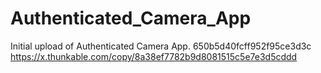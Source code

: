 # Authenticated_Camera_App
Initial upload of Authenticated Camera App. 
650b5d40fcff952f95ce3d3c
https://x.thunkable.com/copy/8a38ef7782b9d8081515c5e7e3d5cddd
